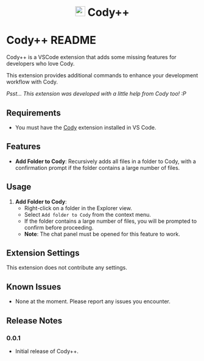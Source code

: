 <div align=center>

# <img src="https://i.imgur.com/jGfMIyy.png" width="26"> Cody++

</div>

# Cody++ README

Cody++ is a VSCode extension that adds some missing features for developers who love Cody.

This extension provides additional commands to enhance your development workflow with Cody.

*Psst... This extension was developed with a little help from Cody too! :P*

## Requirements

- You must have the [Cody](https://marketplace.visualstudio.com/items?itemName=sourcegraph.cody-ai) extension installed in VS Code.

## Features

- **Add Folder to Cody**: Recursively adds all files in a folder to Cody, with a confirmation prompt if the folder contains a large number of files.

## Usage

1. **Add Folder to Cody**:
    - Right-click on a folder in the Explorer view.
    - Select `Add folder to Cody` from the context menu.
    - If the folder contains a large number of files, you will be prompted to confirm before proceeding.
    - **Note**: The chat panel must be opened for this feature to work.

## Extension Settings

This extension does not contribute any settings.

## Known Issues

- None at the moment. Please report any issues you encounter.

## Release Notes

### 0.0.1

- Initial release of Cody++.
